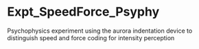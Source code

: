 # Expt_SpeedForce_Psyphy
 Psychophysics experiment using the aurora indentation device to distinguish speed and force coding for intensity perception
